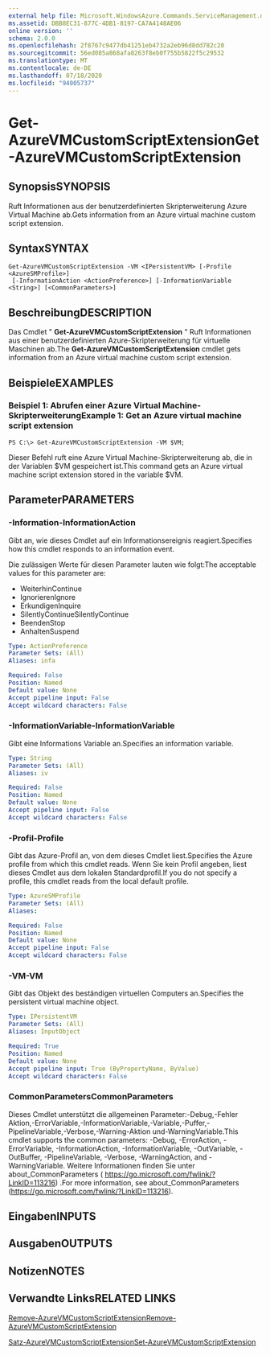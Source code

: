 ```yaml
---
external help file: Microsoft.WindowsAzure.Commands.ServiceManagement.dll-Help.xml
ms.assetid: DBB8EC31-877C-4DB1-8197-CA7A4148AE06
online version: ''
schema: 2.0.0
ms.openlocfilehash: 2f8767c9477db41251eb4732a2eb96d8dd782c20
ms.sourcegitcommit: 56ed085a868afa8263f8eb0f755b5822f5c29532
ms.translationtype: MT
ms.contentlocale: de-DE
ms.lasthandoff: 07/18/2020
ms.locfileid: "94005737"
---
```

# <span data-ttu-id="20a37-101">Get-AzureVMCustomScriptExtension</span><span class="sxs-lookup"><span data-stu-id="20a37-101">Get-AzureVMCustomScriptExtension</span></span>

## <span data-ttu-id="20a37-102">Synopsis</span><span class="sxs-lookup"><span data-stu-id="20a37-102">SYNOPSIS</span></span>
<span data-ttu-id="20a37-103">Ruft Informationen aus der benutzerdefinierten Skripterweiterung Azure Virtual Machine ab.</span><span class="sxs-lookup"><span data-stu-id="20a37-103">Gets information from an Azure virtual machine custom script extension.</span></span>

## <span data-ttu-id="20a37-104">Syntax</span><span class="sxs-lookup"><span data-stu-id="20a37-104">SYNTAX</span></span>

```
Get-AzureVMCustomScriptExtension -VM <IPersistentVM> [-Profile <AzureSMProfile>]
 [-InformationAction <ActionPreference>] [-InformationVariable <String>] [<CommonParameters>]
```

## <span data-ttu-id="20a37-105">Beschreibung</span><span class="sxs-lookup"><span data-stu-id="20a37-105">DESCRIPTION</span></span>
<span data-ttu-id="20a37-106">Das Cmdlet " **Get-AzureVMCustomScriptExtension** " Ruft Informationen aus einer benutzerdefinierten Azure-Skripterweiterung für virtuelle Maschinen ab.</span><span class="sxs-lookup"><span data-stu-id="20a37-106">The **Get-AzureVMCustomScriptExtension** cmdlet gets information from an Azure virtual machine custom script extension.</span></span>

## <span data-ttu-id="20a37-107">Beispiele</span><span class="sxs-lookup"><span data-stu-id="20a37-107">EXAMPLES</span></span>

### <span data-ttu-id="20a37-108">Beispiel 1: Abrufen einer Azure Virtual Machine-Skripterweiterung</span><span class="sxs-lookup"><span data-stu-id="20a37-108">Example 1: Get an Azure virtual machine script extension</span></span>
```
PS C:\> Get-AzureVMCustomScriptExtension -VM $VM;
```

<span data-ttu-id="20a37-109">Dieser Befehl ruft eine Azure Virtual Machine-Skripterweiterung ab, die in der Variablen $VM gespeichert ist.</span><span class="sxs-lookup"><span data-stu-id="20a37-109">This command gets an Azure virtual machine script extension stored in the variable $VM.</span></span>

## <span data-ttu-id="20a37-110">Parameter</span><span class="sxs-lookup"><span data-stu-id="20a37-110">PARAMETERS</span></span>

### <span data-ttu-id="20a37-111">-Information</span><span class="sxs-lookup"><span data-stu-id="20a37-111">-InformationAction</span></span>
<span data-ttu-id="20a37-112">Gibt an, wie dieses Cmdlet auf ein Informationsereignis reagiert.</span><span class="sxs-lookup"><span data-stu-id="20a37-112">Specifies how this cmdlet responds to an information event.</span></span>

<span data-ttu-id="20a37-113">Die zulässigen Werte für diesen Parameter lauten wie folgt:</span><span class="sxs-lookup"><span data-stu-id="20a37-113">The acceptable values for this parameter are:</span></span>

- <span data-ttu-id="20a37-114">Weiterhin</span><span class="sxs-lookup"><span data-stu-id="20a37-114">Continue</span></span>
- <span data-ttu-id="20a37-115">Ignorieren</span><span class="sxs-lookup"><span data-stu-id="20a37-115">Ignore</span></span>
- <span data-ttu-id="20a37-116">Erkundigen</span><span class="sxs-lookup"><span data-stu-id="20a37-116">Inquire</span></span>
- <span data-ttu-id="20a37-117">SilentlyContinue</span><span class="sxs-lookup"><span data-stu-id="20a37-117">SilentlyContinue</span></span>
- <span data-ttu-id="20a37-118">Beenden</span><span class="sxs-lookup"><span data-stu-id="20a37-118">Stop</span></span>
- <span data-ttu-id="20a37-119">Anhalten</span><span class="sxs-lookup"><span data-stu-id="20a37-119">Suspend</span></span>

```yaml
Type: ActionPreference
Parameter Sets: (All)
Aliases: infa

Required: False
Position: Named
Default value: None
Accept pipeline input: False
Accept wildcard characters: False
```

### <span data-ttu-id="20a37-120">-InformationVariable</span><span class="sxs-lookup"><span data-stu-id="20a37-120">-InformationVariable</span></span>
<span data-ttu-id="20a37-121">Gibt eine Informations Variable an.</span><span class="sxs-lookup"><span data-stu-id="20a37-121">Specifies an information variable.</span></span>

```yaml
Type: String
Parameter Sets: (All)
Aliases: iv

Required: False
Position: Named
Default value: None
Accept pipeline input: False
Accept wildcard characters: False
```

### <span data-ttu-id="20a37-122">-Profil</span><span class="sxs-lookup"><span data-stu-id="20a37-122">-Profile</span></span>
<span data-ttu-id="20a37-123">Gibt das Azure-Profil an, von dem dieses Cmdlet liest.</span><span class="sxs-lookup"><span data-stu-id="20a37-123">Specifies the Azure profile from which this cmdlet reads.</span></span>
<span data-ttu-id="20a37-124">Wenn Sie kein Profil angeben, liest dieses Cmdlet aus dem lokalen Standardprofil.</span><span class="sxs-lookup"><span data-stu-id="20a37-124">If you do not specify a profile, this cmdlet reads from the local default profile.</span></span>

```yaml
Type: AzureSMProfile
Parameter Sets: (All)
Aliases: 

Required: False
Position: Named
Default value: None
Accept pipeline input: False
Accept wildcard characters: False
```

### <span data-ttu-id="20a37-125">-VM</span><span class="sxs-lookup"><span data-stu-id="20a37-125">-VM</span></span>
<span data-ttu-id="20a37-126">Gibt das Objekt des beständigen virtuellen Computers an.</span><span class="sxs-lookup"><span data-stu-id="20a37-126">Specifies the persistent virtual machine object.</span></span>

```yaml
Type: IPersistentVM
Parameter Sets: (All)
Aliases: InputObject

Required: True
Position: Named
Default value: None
Accept pipeline input: True (ByPropertyName, ByValue)
Accept wildcard characters: False
```

### <span data-ttu-id="20a37-127">CommonParameters</span><span class="sxs-lookup"><span data-stu-id="20a37-127">CommonParameters</span></span>
<span data-ttu-id="20a37-128">Dieses Cmdlet unterstützt die allgemeinen Parameter:-Debug,-Fehler Aktion,-ErrorVariable,-InformationVariable,-Variable,-Puffer,-PipelineVariable,-Verbose,-Warning-Aktion und-WarningVariable.</span><span class="sxs-lookup"><span data-stu-id="20a37-128">This cmdlet supports the common parameters: -Debug, -ErrorAction, -ErrorVariable, -InformationAction, -InformationVariable, -OutVariable, -OutBuffer, -PipelineVariable, -Verbose, -WarningAction, and -WarningVariable.</span></span> <span data-ttu-id="20a37-129">Weitere Informationen finden Sie unter about_CommonParameters ( https://go.microsoft.com/fwlink/?LinkID=113216) .</span><span class="sxs-lookup"><span data-stu-id="20a37-129">For more information, see about_CommonParameters (https://go.microsoft.com/fwlink/?LinkID=113216).</span></span>

## <span data-ttu-id="20a37-130">Eingaben</span><span class="sxs-lookup"><span data-stu-id="20a37-130">INPUTS</span></span>

## <span data-ttu-id="20a37-131">Ausgaben</span><span class="sxs-lookup"><span data-stu-id="20a37-131">OUTPUTS</span></span>

## <span data-ttu-id="20a37-132">Notizen</span><span class="sxs-lookup"><span data-stu-id="20a37-132">NOTES</span></span>

## <span data-ttu-id="20a37-133">Verwandte Links</span><span class="sxs-lookup"><span data-stu-id="20a37-133">RELATED LINKS</span></span>

[<span data-ttu-id="20a37-134">Remove-AzureVMCustomScriptExtension</span><span class="sxs-lookup"><span data-stu-id="20a37-134">Remove-AzureVMCustomScriptExtension</span></span>](./Remove-AzureVMCustomScriptExtension.md)

[<span data-ttu-id="20a37-135">Satz-AzureVMCustomScriptExtension</span><span class="sxs-lookup"><span data-stu-id="20a37-135">Set-AzureVMCustomScriptExtension</span></span>](./Set-AzureVMCustomScriptExtension.md)


